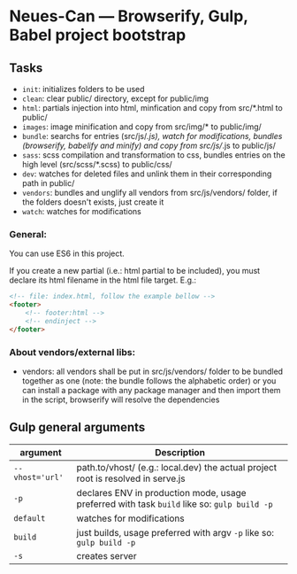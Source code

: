 # Neues-Can — Browserify, Gulp, Babel project bootstrap
## Tasks
- `init`: initializes folders to be used
- `clean`: clear public/ directory, except for public/img
- `html`: partials injection into html, minfication and copy from src/*.html to public/
- `images`: image minification and copy from src/img/* to public/img/
- `bundle`: searchs for entries (src/js/*.js), watch for modifications, bundles (browserify, babelify and minify) and copy from src/js/*.js to public/js/
- `sass`: scss compilation and transformation to css, bundles entries on the high level (src/scss/*.scss) to public/css/
- `dev`: watches for deleted files and unlink them in their corresponding path in public/
- `vendors`: bundles and unglify all vendors from src/js/vendors/ folder, if the folders doesn't exists, just create it
- `watch`: watches for modifications

### General:
You can use ES6 in this project.

If you create a new partial (i.e.: html partial to be included), you must declare its html filename in the html file target. E.g.:
```html
<!-- file: index.html, follow the example bellow -->
<footer>
    <!-- footer:html -->
    <!-- endinject -->
</footer>
```

### About vendors/external libs:
- vendors: all vendors shall be put in src/js/vendors/ folder to be bundled together as one (note: the bundle follows the alphabetic order)
or you can install a package with any package manager and then import them in the script, browserify will resolve the dependencies

## Gulp general arguments
| argument             | Description                                              
|----------------------|----------------------------------------------------------
| `--vhost='url'`      | path.to/vhost/ (e.g.: local.dev) the actual project root is resolved in serve.js
| `-p`                 | declares ENV in production mode, usage preferred with task `build` like so: `gulp build -p`
| `default`            | watches for modifications
| `build`              | just builds, usage preferred with argv `-p` like so: `gulp build -p`
| `-s`                 | creates server